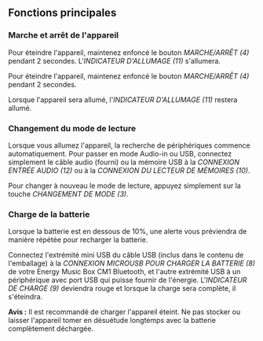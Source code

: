 ## Fonctions principales

### Marche et arrêt de l'appareil

Pour éteindre l'appareil, maintenez enfoncé le bouton *MARCHE/ARRÊT (4)* pendant 2 secondes. L'*INDICATEUR D'ALLUMAGE (11)* s'allumera.

Pour éteindre l'appareil, maintenez enfoncé le bouton *MARCHE/ARRÊT (4)* pendant 2 secondes.

Lorsque l'appareil sera allumé, l'*INDICATEUR D'ALLUMAGE (11)* restera allumé.

### Changement du mode de lecture

Lorsque vous allumez l'appareil, la recherche de périphériques commence automatiquement.   Pour passer en mode Audio-in ou USB, connectez simplement le câble audio (fourni) ou la mémoire USB à la *CONNEXION ENTRÉE AUDIO (12)* ou à la *CONNEXION DU LECTEUR DE MÉMOIRES (10)*.

Pour changer à nouveau le mode de lecture, appuyez simplement sur la touche *CHANGEMENT DE MODE (3)*.

### Charge de la batterie

Lorsque la batterie est en dessous de 10%, une alerte vous préviendra de manière répétée pour recharger la batterie. 

Connectez l'extrémité mini USB du câble USB (inclus dans le contenu de l'emballage) à la *CONNEXION MICROUSB POUR CHARGER LA BATTERIE (8)* de votre Energy Music Box CM1 Bluetooth, et l'autre extrémité USB à un périphérique avec port USB qui puisse fournir de l'énergie. L'*INDICATEUR DE CHARGE (9)* deviendra rouge et lorsque la charge sera complète, il s'éteindra.



**Avis :** Il est recommandé de charger l'appareil éteint.  Ne pas stocker ou laisser l'appareil tomer en désuétude longtemps avec la batterie complètement déchargée. 
